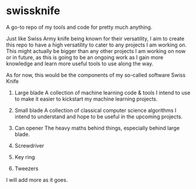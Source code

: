 # swissknife
A go-to repo of my tools and code for pretty much anything.

Just like Swiss Army knife being known for their versatility, I aim to create this repo to have a high versatility to cater to any projects I am working on. This might actually be bigger than any other projects I am working on now or in future, as this is going to be an ongoing work as I gain more knowledge and learn more useful tools to use along the way. 

As for now, this would be the components of my so-called software Swiss Knife

1. Large blade
A collection of machine learning code & tools I intend to use to make it easier to kickstart my machine learning projects.

2. Small blade
A collection of classical computer science algorithms I intend to understand and hope to be useful in the upcoming projects.

3. Can opener
The heavy maths behind things, especially behind large blade.

4. Screwdriver
5. Key ring
6. Tweezers

I will add more as it goes.
